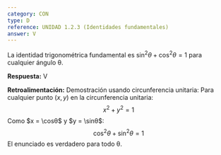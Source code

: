 ```yaml
---
category: CON
type: D
reference: UNIDAD 1.2.3 (Identidades fundamentales)
answer: V
---
```


La identidad trigonométrica fundamental es $\sin^2θ + \cos^2θ = 1$ para cualquier ángulo θ.

**Respuesta:** V

**Retroalimentación:**
Demostración usando circunferencia unitaria:
Para cualquier punto $(x,y)$ en la circunferencia unitaria:
$$x^2 + y^2 = 1$$
Como $x = \cosθ$ y $y = \sinθ$:
$$\cos^2θ + \sin^2θ = 1$$
El enunciado es verdadero para todo θ.
